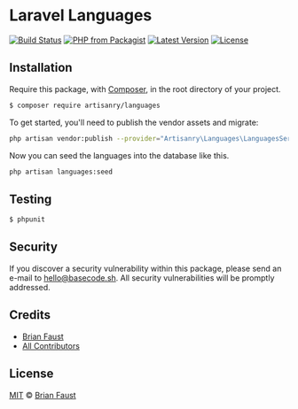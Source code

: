 # Laravel Languages

[![Build Status](https://img.shields.io/travis/artisanry/Languages/master.svg?style=flat-square)](https://travis-ci.org/artisanry/Languages)
[![PHP from Packagist](https://img.shields.io/packagist/php-v/artisanry/languages.svg?style=flat-square)]()
[![Latest Version](https://img.shields.io/github/release/artisanry/Languages.svg?style=flat-square)](https://github.com/artisanry/Languages/releases)
[![License](https://img.shields.io/packagist/l/artisanry/Languages.svg?style=flat-square)](https://packagist.org/packages/artisanry/Languages)

## Installation

Require this package, with [Composer](https://getcomposer.org/), in the root directory of your project.

``` bash
$ composer require artisanry/languages
```

To get started, you'll need to publish the vendor assets and migrate:

```bash
php artisan vendor:publish --provider="Artisanry\Languages\LanguagesServiceProvider" && php artisan migrate
```

Now you can seed the languages into the database like this.

```bash
php artisan languages:seed
```

## Testing

``` bash
$ phpunit
```

## Security

If you discover a security vulnerability within this package, please send an e-mail to hello@basecode.sh. All security vulnerabilities will be promptly addressed.

## Credits

- [Brian Faust](https://github.com/faustbrian)
- [All Contributors](../../contributors)

## License

[MIT](LICENSE) © [Brian Faust](https://basecode.sh)
